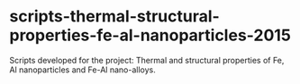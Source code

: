 # scripts-thermal-structural-properties-fe-al-nanoparticles-2015
Scripts developed for the project: Thermal and structural properties of Fe, Al nanoparticles and Fe-Al nano-alloys.
